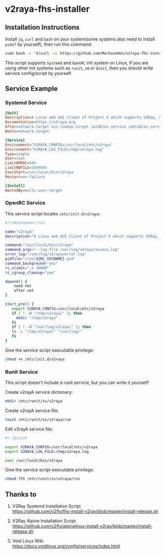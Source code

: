 # v2raya-fhs-installer

## Installation Instructions

Install `jq`, `curl` and `bash` on your system(some systems also need to install `pidof` by yourself), then run this command:

```bash
sudo bash -c "$(curl -sL https://github.com/MarksonHon/v2raya-fhs-installer/raw/main/v2raya-fhs-installer.sh)"
```

This script supports `Systemd` and `OpenRC` init system on Linux, if you are using other init systems such as `runit`, `s6` or `dinit`, then you should write service config/script by yourself.

## Service Example

### Systemd Service

```ini
[Unit]
Description=A Linux web GUI client of Project V which supports V2Ray, Xray, SS, SSR, Trojan and Pingtunnel
Documentation=https://v2raya.org
After=network.target nss-lookup.target iptables.service ip6tables.service
Wants=network.target

[Service]
Environment="V2RAYA_CONFIG=/usr/local/etc/v2raya"
Environment="V2RAYA_LOG_FILE=/tmp/v2raya.log"
Type=simple
User=root
LimitNPROC=500
LimitNOFILE=1000000
ExecStart=/usr/local/bin/v2raya
Restart=on-failure

[Install]
WantedBy=multi-user.target
```

### OpenRC Service

This service script locales `/etc/init.d/v2raya`:

```sh
#!/sbin/openrc-run

name="v2rayA"
description="A Linux web GUI client of Project V which supports V2Ray, Xray, SS, SSR, Trojan and Pingtunnel"

command="/usr/local/bin/v2raya"
command_args="--log-file /var/log/v2raya/access.log"
error_log="/var/log/v2raya/error.log"
pidfile="/run/${RC_SVCNAME}.pid"
command_background="yes"
rc_ulimit="-n 30000"
rc_cgroup_cleanup="yes"

depend() {
    need net
    after net
}

start_pre() {
   export V2RAYA_CONFIG=/usr/local/etc/v2raya
   if [ ! -d "/tmp/v2raya/" ]; then 
     mkdir "/tmp/v2raya" 
   fi
   if [ ! -d "/var/log/v2raya/" ]; then
   ln -s "/tmp/v2raya/" "/var/log/"
   fi
}
```

Give the service script executable privilege:

```bash
chmod +x /etc/init.d/v2raya
```

### Runit Service

This script doesn't include a runit service, but you can write it yourself!

Create v2rayA service dictionary:

```sh
mkdir /etc/runit/sv/v2raya
```

Create v2rayA service file:

```sh
touch /etc/runit/sv/v2raya/run
```

Edit v2rayA service file:

```sh
#! /bin/sh

export V2RAYA_CONFIG=/usr/local/etc/v2raya
export V2RAYA_LOG_FILE=/tmp/v2raya.log

exec /usr/local/bin/v2raya
```

Give the service script executable privilege:

```bash
chmod 755 /etc/runit/sv/v2raya/run
```

## Thanks to

1. V2Ray Systemd Installation Script  
<https://github.com/v2fly/fhs-install-v2ray/blob/master/install-release.sh>

2. V2Ray Alpine Installation Script  
<https://github.com/v2fly/alpinelinux-install-v2ray/blob/master/install-release.sh>

3. Void Linux Wiki  
<https://docs.voidlinux.org/config/services/index.html>

